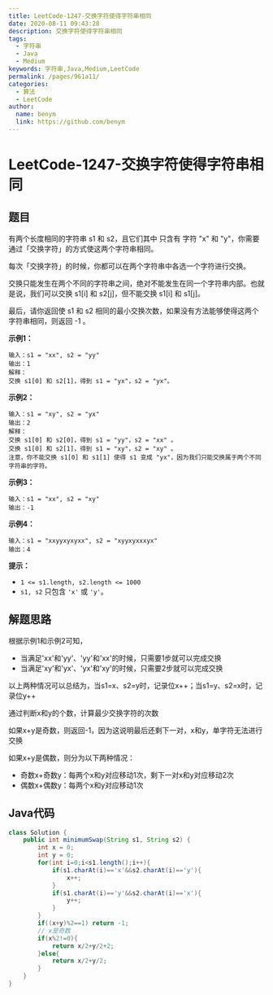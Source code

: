 ```yaml
---
title: LeetCode-1247-交换字符使得字符串相同
date: 2020-08-11 09:43:28
description: 交换字符使得字符串相同
tags: 
  - 字符串
  - Java
  - Medium
keywords: 字符串,Java,Medium,LeetCode
permalink: /pages/961a11/
categories: 
  - 算法
  - LeetCode
author: 
  name: benym
  link: https://github.com/benym
---
```


# LeetCode-1247-交换字符使得字符串相同

## 题目

有两个长度相同的字符串 s1 和 s2，且它们其中 只含有 字符 "x" 和 "y"，你需要通过「交换字符」的方式使这两个字符串相同。

每次「交换字符」的时候，你都可以在两个字符串中各选一个字符进行交换。

交换只能发生在两个不同的字符串之间，绝对不能发生在同一个字符串内部。也就是说，我们可以交换 s1[i] 和 s2[j]，但不能交换 s1[i] 和 s1[j]。

最后，请你返回使 s1 和 s2 相同的最小交换次数，如果没有方法能够使得这两个字符串相同，则返回 -1 。



**示例1：**

```
输入：s1 = "xx", s2 = "yy"
输出：1
解释：
交换 s1[0] 和 s2[1]，得到 s1 = "yx"，s2 = "yx"。
```

**示例2：**

```
输入：s1 = "xy", s2 = "yx"
输出：2
解释：
交换 s1[0] 和 s2[0]，得到 s1 = "yy"，s2 = "xx" 。
交换 s1[0] 和 s2[1]，得到 s1 = "xy"，s2 = "xy" 。
注意，你不能交换 s1[0] 和 s1[1] 使得 s1 变成 "yx"，因为我们只能交换属于两个不同字符串的字符。
```

**示例3：**

```
输入：s1 = "xx", s2 = "xy"
输出：-1
```

**示例4：**

```
输入：s1 = "xxyyxyxyxx", s2 = "xyyxyxxxyx"
输出：4
```

**提示：**

- `1 <= s1.length, s2.length <= 1000`
- `s1, s2` 只包含 `'x'` 或 `'y'`。

## 解题思路

根据示例1和示例2可知，

- 当满足'xx'和'yy'、'yy'和'xx'的时候，只需要1步就可以完成交换
- 当满足'xy'和'yx'、'yx'和'xy'的时候，只需要2步就可以完成交换

以上两种情况可以总结为，当s1=x、s2=y时，记录位x++；当s1=y、s2=x时，记录位y++

通过判断x和y的个数，计算最少交换字符的次数

如果x+y是奇数，则返回-1，因为这说明最后还剩下一对，x和y，单字符无法进行交换

如果x+y是偶数，则分为以下两种情况：

- 奇数x+奇数y：每两个x和y对应移动1次，剩下一对x和y对应移动2次
- 偶数x+偶数y：每两个x和y对应移动1次

## Java代码

```java
class Solution {
    public int minimumSwap(String s1, String s2) {
        int x = 0;
        int y = 0;
        for(int i=0;i<s1.length();i++){
            if(s1.charAt(i)=='x'&&s2.charAt(i)=='y'){
                x++;
            }
            if(s1.charAt(i)=='y'&&s2.charAt(i)=='x'){
                y++;
            }
        }
        if((x+y)%2==1) return -1;
        // x是奇数
        if(x%2!=0){
            return x/2+y/2+2;
        }else{
            return x/2+y/2;
        }
    }
}
```

